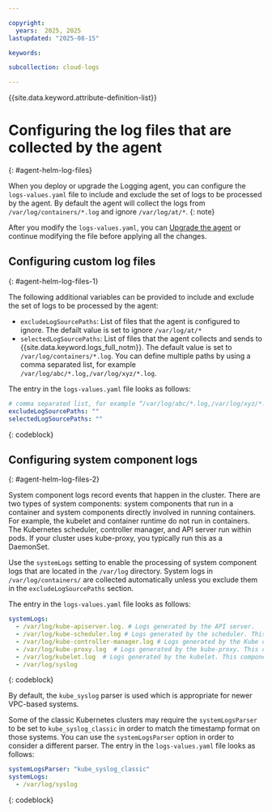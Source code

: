 ```yaml
---

copyright:
  years:  2025, 2025
lastupdated: "2025-08-15"

keywords:

subcollection: cloud-logs

---
```


{{site.data.keyword.attribute-definition-list}}


# Configuring the log files that are collected by the agent
{: #agent-helm-log-files}

When you deploy or upgrade the Logging agent, you can configure the `logs-values.yaml` file to include and exclude the set of logs to be processed by the agent. By default the agent will collect the logs from `/var/log/containers/*.log` and ignore `/var/log/at/*`.
{: note}

After you modify the `logs-values.yaml`, you can [Upgrade the agent](/docs/cloud-logs?topic=cloud-logs-agent-helm-update) or continue modifying the file before applying all the changes.

## Configuring custom log files
{: #agent-helm-log-files-1}

The following additional variables can be provided to include and exclude the set of logs to be processed by the agent:
- `excludeLogSourcePaths`: List of files that the agent is configured to ignore. The defailt value is set to ignore `/var/log/at/*`
- `selectedLogSourcePaths`: List of files that the agent collects and sends to {{site.data.keyword.logs_full_notm}}. The default value is set to `/var/log/containers/*.log`. You can define multiple paths by using a comma separated list, for example `/var/log/abc/*.log,/var/log/xyz/*.log`.

The entry in the `logs-values.yaml` file looks as follows:

```yaml
# comma separated list, for example “/var/log/abc/*.log,/var/log/xyz/*.log”
excludeLogSourcePaths: ""
selectedLogSourcePaths: ""
```
{: codeblock}


## Configuring system component logs
{: #agent-helm-log-files-2}


System component logs record events that happen in the cluster. There are two types of system components: system components that run in a container and system components directly involved in running containers. For example, the kubelet and container runtime do not run in containers. The Kubernetes scheduler, controller manager, and API server run within pods. If your cluster uses kube-proxy, you typically run this as a DaemonSet.

Use the `systemLogs` setting to enable the processing of system component logs that are located in the `/var/log` directory. System logs in `/var/log/containers/` are collected automatically unless you exclude them in the `excludeLogSourcePaths` section.

The entry in the `logs-values.yaml` file looks as follows:

```yaml
systemLogs:
  - /var/log/kube-apiserver.log. # Logs generated by the API server.
  - /var/log/kube-scheduler.log # Logs generated by the scheduler. This component is responsible for making scheduling decisions.
  - /var/log/kube-controller-manager.log # Logs generated by the Kube controller manager that runs most Kubernetes built-in controllers.
  - /var/log/kube-proxy.log  # Logs generated by the kube-proxy. This component is responsible for directing traffic to Service endpoints.
  - /var/log/kubelet.log  # Logs generated by the kubelet. This component is responsible for running containers on the node.
  - /var/log/syslog
```
{: codeblock}


By default, the `kube_syslog` parser is used which is appropriate for newer VPC-based systems.

Some of the classic Kubernetes clusters may require the `systemLogsParser` to be set to `kube_syslog_classic` in order to match the timestamp format on those systems. You can use the `systemLogsParser` option in order to consider a different parser.  The entry in the `logs-values.yaml` file looks as follows:

```yaml
systemLogsParser: "kube_syslog_classic"
systemLogs:
  - /var/log/syslog
```
{: codeblock}
